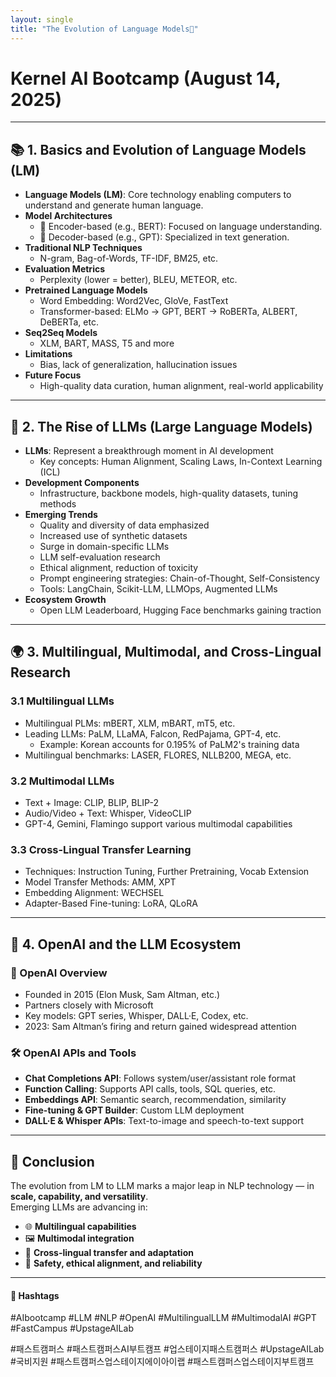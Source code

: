 ```yaml
---
layout: single
title: "The Evolution of Language Models🌱"
---
```


# Kernel AI Bootcamp (August 14, 2025)

---

## 📚 1. Basics and Evolution of Language Models (LM)

- **Language Models (LM)**: Core technology enabling computers to understand and generate human language.
- **Model Architectures**
  - 🔹 Encoder-based (e.g., BERT): Focused on language understanding.
  - 🔹 Decoder-based (e.g., GPT): Specialized in text generation.
- **Traditional NLP Techniques**
  - N-gram, Bag-of-Words, TF-IDF, BM25, etc.
- **Evaluation Metrics**
  - Perplexity (lower = better), BLEU, METEOR, etc.
- **Pretrained Language Models**
  - Word Embedding: Word2Vec, GloVe, FastText
  - Transformer-based: ELMo → GPT, BERT → RoBERTa, ALBERT, DeBERTa, etc.
- **Seq2Seq Models**
  - XLM, BART, MASS, T5 and more
- **Limitations**
  - Bias, lack of generalization, hallucination issues
- **Future Focus**
  - High-quality data curation, human alignment, real-world applicability

---

## 🚀 2. The Rise of LLMs (Large Language Models)

- **LLMs**: Represent a breakthrough moment in AI development
  - Key concepts: Human Alignment, Scaling Laws, In-Context Learning (ICL)
- **Development Components**
  - Infrastructure, backbone models, high-quality datasets, tuning methods
- **Emerging Trends**
  - Quality and diversity of data emphasized
  - Increased use of synthetic datasets
  - Surge in domain-specific LLMs
  - LLM self-evaluation research
  - Ethical alignment, reduction of toxicity
  - Prompt engineering strategies: Chain-of-Thought, Self-Consistency
  - Tools: LangChain, Scikit-LLM, LLMOps, Augmented LLMs
- **Ecosystem Growth**
  - Open LLM Leaderboard, Hugging Face benchmarks gaining traction

---

## 🌍 3. Multilingual, Multimodal, and Cross-Lingual Research

### 3.1 Multilingual LLMs

- Multilingual PLMs: mBERT, XLM, mBART, mT5, etc.
- Leading LLMs: PaLM, LLaMA, Falcon, RedPajama, GPT-4, etc.
  - Example: Korean accounts for 0.195% of PaLM2's training data
- Multilingual benchmarks: LASER, FLORES, NLLB200, MEGA, etc.

### 3.2 Multimodal LLMs

- Text + Image: CLIP, BLIP, BLIP-2
- Audio/Video + Text: Whisper, VideoCLIP
- GPT-4, Gemini, Flamingo support various multimodal capabilities

### 3.3 Cross-Lingual Transfer Learning

- Techniques: Instruction Tuning, Further Pretraining, Vocab Extension
- Model Transfer Methods: AMM, XPT
- Embedding Alignment: WECHSEL
- Adapter-Based Fine-tuning: LoRA, QLoRA

---

## 🧠 4. OpenAI and the LLM Ecosystem

### 🏢 OpenAI Overview

- Founded in 2015 (Elon Musk, Sam Altman, etc.)
- Partners closely with Microsoft
- Key models: GPT series, Whisper, DALL·E, Codex, etc.
- 2023: Sam Altman’s firing and return gained widespread attention

### 🛠️ OpenAI APIs and Tools

- **Chat Completions API**: Follows system/user/assistant role format
- **Function Calling**: Supports API calls, tools, SQL queries, etc.
- **Embeddings API**: Semantic search, recommendation, similarity
- **Fine-tuning & GPT Builder**: Custom LLM deployment
- **DALL·E & Whisper APIs**: Text-to-image and speech-to-text support

---

## 🧾 Conclusion

The evolution from LM to LLM marks a major leap in NLP technology — in **scale, capability, and versatility**.  
Emerging LLMs are advancing in:

- 🌐 **Multilingual capabilities**
- 🖼 **Multimodal integration**
- 🔁 **Cross-lingual transfer and adaptation**
- 🔐 **Safety, ethical alignment, and reliability**

---

#### 🔖 Hashtags  
#AIbootcamp #LLM #NLP #OpenAI #MultilingualLLM #MultimodalAI #GPT #FastCampus #UpstageAILab

#패스트캠퍼스 #패스트캠퍼스AI부트캠프 #업스테이지패스트캠퍼스 #UpstageAILab #국비지원 #패스트캠퍼스업스테이지에이아이랩 #패스트캠퍼스업스테이지부트캠프

